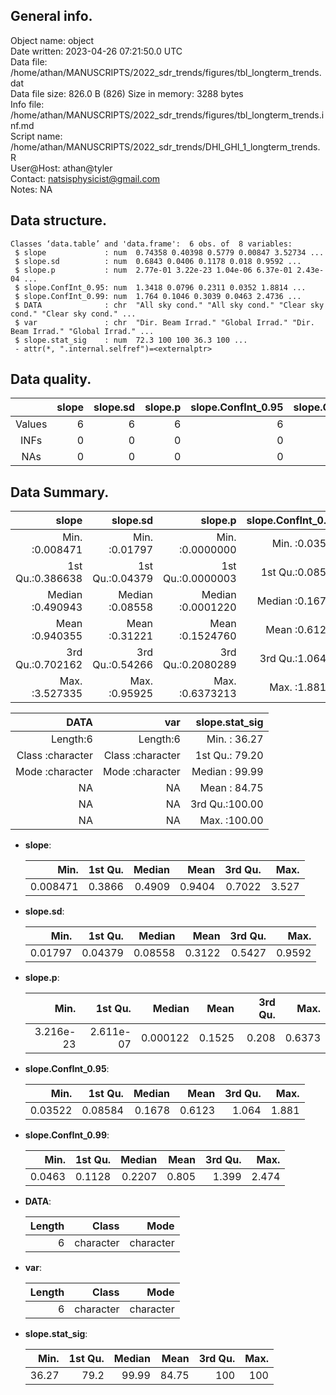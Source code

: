 <!-- This is a markdown file. -->


 General info.
---------------

Object name:    object      
Date written:   2023-04-26 07:21:50.0 UTC  
Data file:      /home/athan/MANUSCRIPTS/2022_sdr_trends/figures/tbl_longterm_trends.dat      
Data file size: 826.0 B (826) 
Size in memory: 3288 bytes      
Info file:      /home/athan/MANUSCRIPTS/2022_sdr_trends/figures/tbl_longterm_trends.inf.md      
Script name:    /home/athan/MANUSCRIPTS/2022_sdr_trends/DHI_GHI_1_longterm_trends.R      
User@Host:      athan@tyler   
Contact:        <natsisphysicist@gmail.com>      
Notes:          NA      


 Data structure.
-----------------

```
Classes ‘data.table’ and 'data.frame':	6 obs. of  8 variables:
 $ slope             : num  0.74358 0.40398 0.5779 0.00847 3.52734 ...
 $ slope.sd          : num  0.6843 0.0406 0.1178 0.018 0.9592 ...
 $ slope.p           : num  2.77e-01 3.22e-23 1.04e-06 6.37e-01 2.43e-04 ...
 $ slope.ConfInt_0.95: num  1.3418 0.0796 0.2311 0.0352 1.8814 ...
 $ slope.ConfInt_0.99: num  1.764 0.1046 0.3039 0.0463 2.4736 ...
 $ DATA              : chr  "All sky cond." "All sky cond." "Clear sky cond." "Clear sky cond." ...
 $ var               : chr  "Dir. Beam Irrad." "Global Irrad." "Dir. Beam Irrad." "Global Irrad." ...
 $ slope.stat_sig    : num  72.3 100 100 36.3 100 ...
 - attr(*, ".internal.selfref")=<externalptr> 
```


 Data quality.
---------------

| &nbsp; | slope | slope.sd | slope.p | slope.ConfInt_0.95 | slope.ConfInt_0.99 | DATA | var | slope.stat_sig |
|:------:|------:|---------:|--------:|-------------------:|-------------------:|-----:|----:|---------------:|
| Values |     6 |        6 |       6 |                  6 |                  6 |    0 |   0 |              6 |
|  INFs  |     0 |        0 |       0 |                  0 |                  0 |    0 |   0 |              0 |
|  NAs   |     0 |        0 |       0 |                  0 |                  0 |    0 |   0 |              0 |


 Data Summary.
---------------

|            slope |        slope.sd |           slope.p | slope.ConfInt_0.95 | slope.ConfInt_0.99 |
|-----------------:|----------------:|------------------:|-------------------:|-------------------:|
| Min.   :0.008471 | Min.   :0.01797 | Min.   :0.0000000 |    Min.   :0.03522 |     Min.   :0.0463 |
| 1st Qu.:0.386638 | 1st Qu.:0.04379 | 1st Qu.:0.0000003 |    1st Qu.:0.08584 |     1st Qu.:0.1128 |
| Median :0.490943 | Median :0.08558 | Median :0.0001220 |    Median :0.16785 |     Median :0.2207 |
| Mean   :0.940355 | Mean   :0.31221 | Mean   :0.1524760 |    Mean   :0.61229 |     Mean   :0.8050 |
| 3rd Qu.:0.702162 | 3rd Qu.:0.54266 | 3rd Qu.:0.2080289 |    3rd Qu.:1.06415 |     3rd Qu.:1.3989 |
| Max.   :3.527335 | Max.   :0.95925 | Max.   :0.6373213 |    Max.   :1.88140 |     Max.   :2.4736 |

 

|             DATA |              var | slope.stat_sig |
|-----------------:|-----------------:|---------------:|
|         Length:6 |         Length:6 | Min.   : 36.27 |
| Class :character | Class :character | 1st Qu.: 79.20 |
| Mode  :character | Mode  :character | Median : 99.99 |
|               NA |               NA | Mean   : 84.75 |
|               NA |               NA | 3rd Qu.:100.00 |
|               NA |               NA | Max.   :100.00 |



  * **slope**:


    |     Min. | 1st Qu. | Median |   Mean | 3rd Qu. |  Max. |
    |---------:|--------:|-------:|-------:|--------:|------:|
    | 0.008471 |  0.3866 | 0.4909 | 0.9404 |  0.7022 | 3.527 |

  * **slope.sd**:


    |    Min. | 1st Qu. |  Median |   Mean | 3rd Qu. |   Max. |
    |--------:|--------:|--------:|-------:|--------:|-------:|
    | 0.01797 | 0.04379 | 0.08558 | 0.3122 |  0.5427 | 0.9592 |

  * **slope.p**:


    |      Min. |   1st Qu. |   Median |   Mean | 3rd Qu. |   Max. |
    |----------:|----------:|---------:|-------:|--------:|-------:|
    | 3.216e-23 | 2.611e-07 | 0.000122 | 0.1525 |   0.208 | 0.6373 |

  * **slope.ConfInt_0.95**:


    |    Min. | 1st Qu. | Median |   Mean | 3rd Qu. |  Max. |
    |--------:|--------:|-------:|-------:|--------:|------:|
    | 0.03522 | 0.08584 | 0.1678 | 0.6123 |   1.064 | 1.881 |

  * **slope.ConfInt_0.99**:


    |   Min. | 1st Qu. | Median |  Mean | 3rd Qu. |  Max. |
    |-------:|--------:|-------:|------:|--------:|------:|
    | 0.0463 |  0.1128 | 0.2207 | 0.805 |   1.399 | 2.474 |

  * **DATA**:


    | Length |     Class |      Mode |
    |-------:|----------:|----------:|
    |      6 | character | character |

  * **var**:


    | Length |     Class |      Mode |
    |-------:|----------:|----------:|
    |      6 | character | character |

  * **slope.stat_sig**:


    |  Min. | 1st Qu. | Median |  Mean | 3rd Qu. | Max. |
    |------:|--------:|-------:|------:|--------:|-----:|
    | 36.27 |    79.2 |  99.99 | 84.75 |     100 |  100 |


<!-- end of list -->


